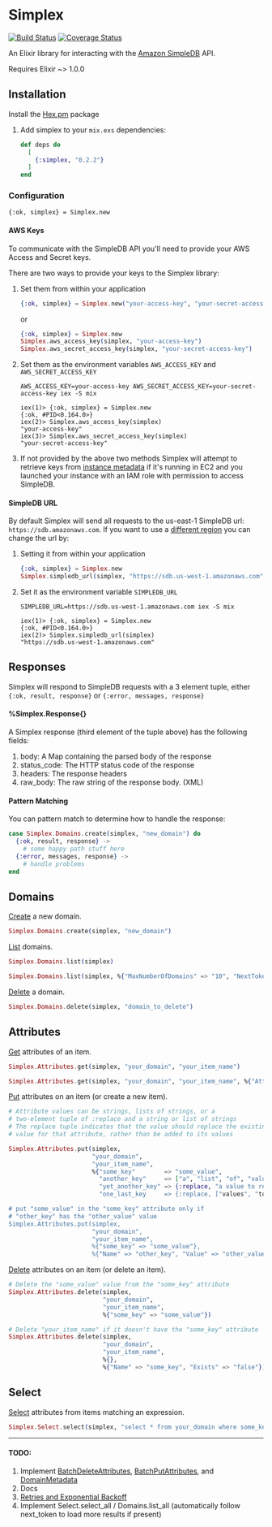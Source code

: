 # Simplex

[![Build Status](https://travis-ci.org/adamkittelson/simplex.svg)](https://travis-ci.org/adamkittelson/simplex)
[![Coverage Status](https://img.shields.io/coveralls/adamkittelson/simplex.svg)](https://coveralls.io/r/adamkittelson/simplex)

An Elixir library for interacting with the [Amazon SimpleDB](http://aws.amazon.com/simpledb/) API.

Requires Elixir ~> 1.0.0

## Installation

Install the [Hex.pm](http://hex.pm) package

1. Add simplex to your `mix.exs` dependencies:

    ```elixir
    def deps do
      [
        {:simplex, "0.2.2"}
      ]
    end
    ```


### Configuration

`{:ok, simplex} = Simplex.new`

#### AWS Keys

To communicate with the SimpleDB API you'll need to provide your AWS Access and Secret keys.

There are two ways to provide your keys to the Simplex library:

1. Set them from within your application
    ```elixir
    {:ok, simplex} = Simplex.new("your-access-key", "your-secret-access-key")
    ```

    or

    ```elixir
    {:ok, simplex} = Simplex.new
    Simplex.aws_access_key(simplex, "your-access-key")
    Simplex.aws_secret_access_key(simplex, "your-secret-access-key")
    ```

2. Set them as the environment variables `AWS_ACCESS_KEY` and `AWS_SECRET_ACCESS_KEY`
    ```
    AWS_ACCESS_KEY=your-access-key AWS_SECRET_ACCESS_KEY=your-secret-access-key iex -S mix
    
    iex(1)> {:ok, simplex} = Simplex.new
    {:ok, #PID<0.164.0>}
    iex(2)> Simplex.aws_access_key(simplex)
    "your-access-key"
    iex(3)> Simplex.aws_secret_access_key(simplex)
    "your-secret-access-key"
    
    ```

3. If not provided by the above two methods Simplex will attempt to retrieve keys from [instance metadata](http://docs.aws.amazon.com/AWSEC2/latest/UserGuide/iam-roles-for-amazon-ec2.html) if it's running in EC2 and you launched your instance with an IAM role with permission to access SimpleDB.

#### SimpleDB URL

By default Simplex will send all requests to the us-east-1 SimpleDB url: `https://sdb.amazonaws.com`. If you want to use a [different region](http://docs.aws.amazon.com/general/latest/gr/rande.html#sdb_region) you can change the url by:

1. Setting it from within your application
    ```elixir
    {:ok, simplex} = Simplex.new
    Simplex.simpledb_url(simplex, "https://sdb.us-west-1.amazonaws.com") 
    ```

2. Set it as the environment variable `SIMPLEDB_URL`
    ```
    SIMPLEDB_URL=https://sdb.us-west-1.amazonaws.com iex -S mix
    
    iex(1)> {:ok, simplex} = Simplex.new
    {:ok, #PID<0.164.0>}
    iex(2)> Simplex.simpledb_url(simplex)
    "https://sdb.us-west-1.amazonaws.com"
    ```

## Responses

Simplex will respond to SimpleDB requests with a 3 element tuple, either `{:ok, result, response}` or `{:error, messages, response}`

#### %Simplex.Response{}

A Simplex response (third element of the tuple above) has the following fields:

1. body: A Map containing the parsed body of the response
2. status_code: The HTTP status code of the response
3. headers: The response headers
4. raw_body: The raw string of the response body. (XML)

#### Pattern Matching

You can pattern match to determine how to handle the response:

  ```elixir
  case Simplex.Domains.create(simplex, "new_domain") do
    {:ok, result, response} ->
      # some happy path stuff here
    {:error, messages, response} ->
      # handle problems
  end
  ```

## Domains

[Create](http://docs.aws.amazon.com/AmazonSimpleDB/latest/DeveloperGuide/SDB_API_CreateDomain.html) a new domain.

  ````elixir
  Simplex.Domains.create(simplex, "new_domain")
  ````

[List](http://docs.aws.amazon.com/AmazonSimpleDB/latest/DeveloperGuide/SDB_API_ListDomains.html) domains.

  ````elixir
  Simplex.Domains.list(simplex)

  Simplex.Domains.list(simplex, %{"MaxNumberOfDomains" => "10", "NextToken" => "token-from-previous-list-response"})
  ````

[Delete](http://docs.aws.amazon.com/AmazonSimpleDB/latest/DeveloperGuide/SDB_API_DeleteDomain.html) a domain.

  ````elixir
  Simplex.Domains.delete(simplex, "domain_to_delete")
  ````

## Attributes

[Get](http://docs.aws.amazon.com/AmazonSimpleDB/latest/DeveloperGuide/SDB_API_GetAttributes.html) attributes of an item.

  ````elixir
  Simplex.Attributes.get(simplex, "your_domain", "your_item_name")

  Simplex.Attributes.get(simplex, "your_domain", "your_item_name", %{"AttributeName" => "some_attribute", "ConsistentRead" => "true"})
  ````

[Put](http://docs.aws.amazon.com/AmazonSimpleDB/latest/DeveloperGuide/SDB_API_PutAttributes.html) attributes on an item (or create a new item).

  ````elixir
  # Attribute values can be strings, lists of strings, or a
  # two-element tuple of :replace and a string or list of strings
  # The replace tuple indicates that the value should replace the existing
  # value for that attribute, rather than be added to its values

  Simplex.Attributes.put(simplex, 
                         "your_domain",
                         "your_item_name",
                         %{"some_key"        => "some_value",
                           "another_key"     => ["a", "list", "of", "values"],
                           "yet_another_key" => {:replace, "a value to replace the existing value(s) of yet_another_key"},
                           "one_last_key     => {:replace, ["values", "to", "replace", "one_last_key's", "previous", "value(s)"]}})

  # put "some_value" in the "some_key" attribute only if
  # "other_key" has the "other_value" value
  Simplex.Attributes.put(simplex, 
                         "your_domain",
                         "your_item_name",
                         %{"some_key" => "some_value"},
                         %{"Name" => "other_key", "Value" => "other_value"})
  ````

[Delete](http://docs.aws.amazon.com/AmazonSimpleDB/latest/DeveloperGuide/SDB_API_DeleteAttributes.html) attributes on an item (or delete an item).

  ````elixir
  # Delete the "some_value" value from the "some_key" attribute
  Simplex.Attributes.delete(simplex, 
                            "your_domain",
                            "your_item_name",
                            %{"some_key" => "some_value"})

  # Delete "your_item_name" if it doesn't have the "some_key" attribute
  Simplex.Attributes.delete(simplex, 
                            "your_domain",
                            "your_item_name",
                            %{},
                            %{"Name" => "some_key", "Exists" => "false"})
  ````

## Select

[Select](http://docs.aws.amazon.com/AmazonSimpleDB/latest/DeveloperGuide/SDB_API_Select.html) attributes from items matching an expression.

  ````elixir
  Simplex.Select.select(simplex, "select * from your_domain where some_key = 'some_value'")
  ````

----

#### TODO:

1. Implement [BatchDeleteAttributes](http://docs.aws.amazon.com/AmazonSimpleDB/latest/DeveloperGuide/SDB_API_BatchDeleteAttributes.html), [BatchPutAttributes](http://docs.aws.amazon.com/AmazonSimpleDB/latest/DeveloperGuide/SDB_API_BatchPutAttributes.html), and [DomainMetadata](http://docs.aws.amazon.com/AmazonSimpleDB/latest/DeveloperGuide/SDB_API_DomainMetadata.html)
2. Docs
3. [Retries and Exponential Backoff](http://docs.aws.amazon.com/AmazonSimpleDB/latest/DeveloperGuide/APIUsage.html#APIErrorRetries)
4. Implement Select.select_all / Domains.list_all (automatically follow next_token to load more results if present)

